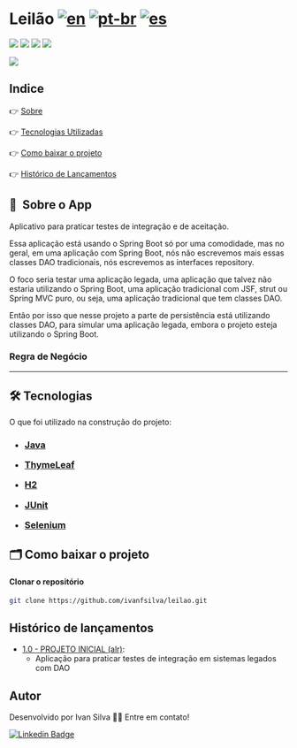 # Leilão  [![en](https://img.shields.io/badge/lang-en-red.svg)](https://github.com/ivanfsilva/gatitobook/blob/master/README.md) [![pt-br](https://img.shields.io/badge/lang-pt--br-green.svg)](https://github.com/ivanfsilva/gatitobook/blob/master/README.md) [![es](https://img.shields.io/badge/lang-es-yellow.svg)](https://github.com/ivanfsilva/gatitobook/blob/master/README.es.md)

![](https://img.shields.io/github/issues/ivanfsilva/rh)
![](https://img.shields.io/github/forks/ivanfsilva/rh)
![](https://img.shields.io/github/stars/ivanfsilva/rh)
![](https://img.shields.io/github/license/ivanfsilva/rh)


![](https://img.shields.io/badge/STATUS-CONCLUIDO-green)

## Indice

👉 [Sobre](#-sobre-o-app)

👉 [Tecnologias Utilizadas](#-tecnologias)

👉 [Como baixar o projeto](#-como-baixar-o-projeto)

👉 [Histórico de Lançamentos](#histórico-de-lançamentos)

## 🔖&nbsp; Sobre o App

Aplicativo para praticar testes de integração e de aceitação. 

Essa aplicação está usando o Spring Boot só por uma comodidade, mas no geral, em uma aplicação com Spring Boot, nós não escrevemos mais essas classes DAO tradicionais, nós escrevemos as interfaces repository.

O foco seria testar uma aplicação legada, uma aplicação que talvez não estaria utilizando o Spring Boot, uma aplicação tradicional com JSF, strut ou Spring MVC puro, ou seja, uma aplicação tradicional que tem classes DAO.

Então por isso que nesse projeto a parte de persistência está utilizando classes DAO, para simular uma aplicação legada, embora o projeto esteja utilizando o Spring Boot.



<!-- <h4 align="center"> 
	🚧  Leilão - Release 2.0 em desenvolvimento...  🚧
</h4> -->


### Regra de Negócio


---



## 🛠 Tecnologias

O que foi utilizado na construção do projeto:

<h3>

* [Java](https://dev.java/)


* [ThymeLeaf](https://www.thymeleaf.org/)


* [H2](https://h2database.com/html/main.html)


* [JUnit](https://junit.org/junit5/)


* [Selenium](https://www.selenium.dev/)


</h3>


## 🗂 Como baixar o projeto

#### Clonar o repositório

```bash
git clone https://github.com/ivanfsilva/leilao.git
```

## Histórico de lançamentos

[//]: # (* [2.0 - ATUALIZAÇÃO PROJETO ]&#40;https://github.com/ivanfsilva/leilao/releases/tag/v2.0&#41;:)

[//]: # (  * Inclusão de testes de aceitação utilizando Selenium)
  
* [1.0 - PROJETO INICIAL (alr)](https://github.com/ivanfsilva/leilao/releases/tag/v1.0):
  * Aplicação para praticar testes de integração em sistemas legados com DAO
  
  
## Autor

Desenvolvido por Ivan Silva 👋🏽 Entre em contato!

[![Linkedin Badge](https://img.shields.io/badge/-IvanSilva-blue?style=flat-square&logo=Linkedin&logoColor=white&link=https://www.linkedin.com/in/ivanfsilva/)](https://www.linkedin.com/in/ivanfsilva/) 

